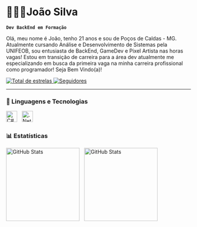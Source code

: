 # 🙎🏽‍♂️João Silva

**`Dev BackEnd em Formação`**

Olá, meu nome é João, tenho 21 anos e sou de Poços de Caldas - MG. Atualmente cursando Análise e Desenvolvimento de Sistemas pela UNIFEOB, sou entusiasta de BackEnd, GameDev e Pixel Artista nas horas vagas! Estou em transição de carreira para a área dev atualmente me especializando em busca da primeira vaga na minha carreira profissional como programador! Seja Bem Vindo(a)!

<p align="left">
    <a href="https://github.com/joaosilva-prog?tab=repositories&sort=stargazers">
        <img 
            alt="Total de estrelas" 
            title="Total de estrelas GitHub" 
            src="https://custom-icon-badges.demolab.com/github/stars/joaosilva-prog?color=55960c&style=for-the-badge&labelColor=488207&logo=star&label=estrelas"
        />
    </a>
    <a href="https://github.com/Larissakich?tab=followers">
        <img 
            alt="Seguidores" 
            title="Me siga no GitHub" 
            src="https://custom-icon-badges.demolab.com/github/followers/joaosilva-prog?color=236ad3&labelColor=1155ba&style=for-the-badge&logo=github&label=Seguidores&logoColor=white"
        />
    </a>
</p>

---

### 🤖 Linguagens e Tecnologias

<img 
    align="left" 
    alt="C#"
    title="C#" 
    width="30px" 
    style="padding-right: 10px;" 
src="https://cdn.jsdelivr.net/gh/devicons/devicon@latest/icons/csharp/csharp-original.svg" />
          
<img 
    align="left" 
    alt=".Net Core"
    title=".Net Core" 
    width="30px" 
    style="padding-right: 10px;" 
src="https://cdn.jsdelivr.net/gh/devicons/devicon@latest/icons/dotnetcore/dotnetcore-original.svg" />

<br/>
<br/>

### 📊 Estatísticas

<img 
    align="left" 
    alt="GitHub Stats"
    height="200" 
    style="padding-right: 10px;" 
src="https://github-readme-stats.vercel.app/api?username=joaosilva-prog&show_icons=true&theme=gruvbox&include_all_commits=true&locale-pt-br"/>

<img 
    align="left" 
    alt="GitHub Stats"
    height="200" 
    style="padding-right: 10px;" 
src="https://github-readme-stats.vercel.app/api/top-langs/?username=joaosilva-prog&theme=gruvbox&layout-compact&custom_tittle=Tecnologias&langs_count=1"/>
